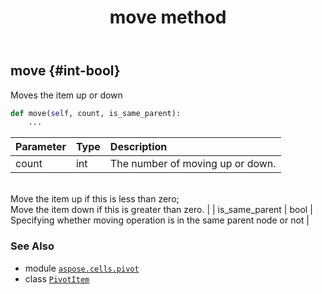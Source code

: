 ﻿---
title: move method
second_title: Aspose.Cells for Python via .NET API References
description: 
type: docs
weight: 50
url: /aspose.cells.pivot/pivotitem/move/
is_root: false
---

## move {#int-bool}

Moves the item up or down



```python
def move(self, count, is_same_parent):
    ...
```


| Parameter | Type | Description |
| :- | :- | :- |
| count | int | The number of moving up or down.<br/>Move the item up if this is less than zero;<br/>Move the item down if this is greater than zero. |
| is_same_parent | bool | Specifying whether moving operation is in the same parent node or not |



### See Also
* module [`aspose.cells.pivot`](../../)
* class [`PivotItem`](/cells/python-net/aspose.cells.pivot/pivotitem)

